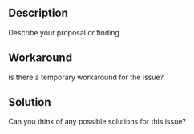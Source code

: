 ## Description
Describe your proposal or finding.

## Workaround
Is there a temporary workaround for the issue?

## Solution
Can you think of any possible solutions for this issue?

